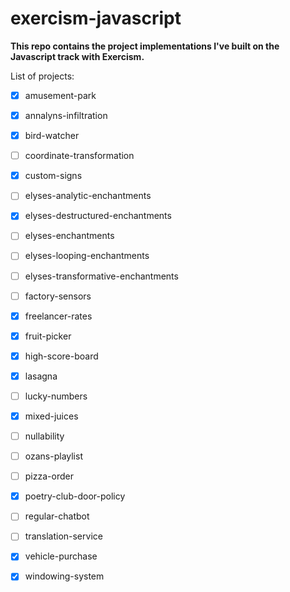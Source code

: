 # exercism-javascript

**This repo contains the project implementations I've built on the Javascript track with Exercism.**

List of projects:

 - [x] amusement-park 
 - [x] annalyns-infiltration 
 - [x] bird-watcher
 - [ ] coordinate-transformation 
 - [x] custom-signs
 - [ ] elyses-analytic-enchantments  
 - [x] elyses-destructured-enchantments
 - [ ] elyses-enchantments 
 - [ ] elyses-looping-enchantments 
 - [ ] elyses-transformative-enchantments  
 - [ ] factory-sensors
 - [x] freelancer-rates  
 - [x] fruit-picker 
 - [x] high-score-board 
 - [x] lasagna
 - [ ] lucky-numbers
 - [x] mixed-juices  
 - [ ] nullability  
 - [ ] ozans-playlist
 - [ ] pizza-order 
 - [x] poetry-club-door-policy 
 - [ ] regular-chatbot
 - [ ] translation-service  
 - [x] vehicle-purchase  
 - [x] windowing-system

